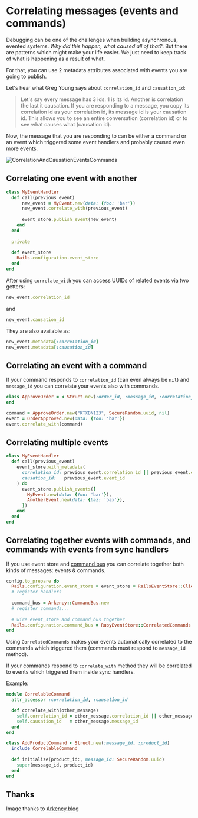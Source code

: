 # Correlating messages (events and commands)

Debugging can be one of the challenges when building asynchronous, evented systems. _Why did this happen, what caused all of that?_. But there are patterns which might make your life easier. We just need to keep track of what is happening as a result of what.

For that, you can use 2 metadata attributes associated with events you are going to publish.

Let's hear what Greg Young says about `correlation_id` and `causation_id`:

> Let's say every message has 3 ids. 1 is its id. Another is correlation the last it causation. 
> If you are responding to a message, you copy its correlation id as your correlation id, its message id is your causation id. 
> This allows you to see an entire conversation (correlation id) or to see what causes what (causation id).

Now, the message that you are responding to can be either a command or an event which triggered some event handlers and probably caused even more events.

![CorrelationAndCausationEventsCommands](https://blog-arkency.imgix.net/correlation_id_causation_id_rails_ruby_event/CorrelationAndCausationEventsCommands.png?w=758&h=758&fit=max)

## Correlating one event with another

```ruby
class MyEventHandler
  def call(previous_event)
      new_event = MyEvent.new(data: {foo: 'bar'})
      new_event.correlate_with(previous_event)
      
      event_store.publish_event(new_event)   
    end
  end
  
  private
  
  def event_store
    Rails.configuration.event_store
  end
end
```

After using `correlate_with` you can access UUIDs of related events via two getters:

```ruby
new_event.correlation_id
```

and
    
```ruby
new_event.causation_id
```   

They are also available as:

```ruby
new_event.metadata[:correlation_id]
new_event.metadata[:causation_id]
```

## Correlating an event with a command

If your command responds to `correlation_id` (can even always be `nil`) and `message_id` you can correlate your events also with commands.

```ruby
class ApproveOrder = < Struct.new(:order_id, :message_id, :correlation_id)
end

command = ApproveOrder.new("KTXBN123", SecureRandom.uuid, nil)
event = OrderApproved.new(data: {foo: 'bar'})
event.correlate_with(command)
```

## Correlating multiple events

```ruby
class MyEventHandler
  def call(previous_event)
    event_store.with_metadata(
      correlation_id: previous_event.correlation_id || previous_event.event_id,
      causation_id:   previous_event.event_id
    ) do
      event_store.publish_events([
        MyEvent.new(data: {foo: 'bar'}),
        AnotherEvent.new(data: {baz: 'bax'}),
      ])   
    end
  end
end
```

## Correlating together events with commands, and commands with events from sync handlers

If you use event store and [command bus](/docs/command_bus/) you can correlate together both kinds of messages: events & commands.

```ruby
config.to_prepare do
  Rails.configuration.event_store = event_store = RailsEventStore::Client.new
  # register handlers
   
  command_bus = Arkency::CommandBus.new
  # register commands...
  
  # wire event_store and command_bus together
  Rails.configuration.command_bus = RubyEventStore::CorrelatedCommands.new(event_store, command_bus)
end
```

Using `CorrelatedCommands` makes your events automatically correlated to the commands which triggered them (commands must respond to `message_id` method). 

If your commands respond to `correlate_with` method they will be correlated to events which triggered them inside sync handlers. 

Example:

```ruby
module CorrelableCommand
  attr_accessor :correlation_id, :causation_id

  def correlate_with(other_message)
    self.correlation_id = other_message.correlation_id || other_message.message_id
    self.causation_id   = other_message.message_id
  end
end

class AddProductCommand < Struct.new(:message_id, :product_id)
  include CorrelableCommand
  
  def initialize(product_id:, message_id: SecureRandom.uuid)
    super(message_id, product_id)
  end
end
```

## Thanks

Image thanks to [Arkency blog](https://blog.arkency.com/correlation-id-and-causation-id-in-evented-systems/)